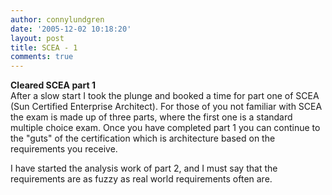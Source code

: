 ```yaml
---
author: connylundgren
date: '2005-12-02 10:18:20'
layout: post
title: SCEA - 1
comments: true
---
```


**Cleared SCEA part 1**  
After a slow start I took the plunge and booked a time for part one of SCEA
(Sun Certified Enterprise Architect). For those of you not familiar with SCEA
the exam is made up of three parts, where the first one is a standard multiple
choice exam. Once you have completed part 1 you can continue to the "guts" of
the certification which is architecture based on the requirements you receive.

I have started the analysis work of part 2, and I must say that the
requirements are as fuzzy as real world requirements often are.

